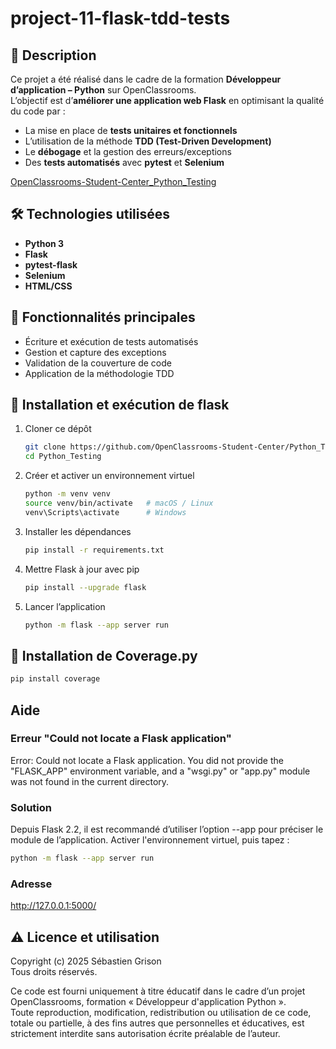 # project-11-flask-tdd-tests

## 📌 Description
Ce projet a été réalisé dans le cadre de la formation **Développeur d’application – Python** sur OpenClassrooms.  
L’objectif est d’**améliorer une application web Flask** en optimisant la qualité du code par :  
- La mise en place de **tests unitaires et fonctionnels**  
- L’utilisation de la méthode **TDD (Test-Driven Development)**  
- Le **débogage** et la gestion des erreurs/exceptions  
- Des **tests automatisés** avec **pytest** et **Selenium**

[OpenClassrooms-Student-Center_Python_Testing](https://github.com/OpenClassrooms-Student-Center/Python_Testing)

## 🛠️ Technologies utilisées
- **Python 3**
- **Flask**
- **pytest-flask**
- **Selenium**
- **HTML/CSS**

## 🚀 Fonctionnalités principales
- Écriture et exécution de tests automatisés
- Gestion et capture des exceptions
- Validation de la couverture de code
- Application de la méthodologie TDD

## 📂 Installation et exécution de flask
1. Cloner ce dépôt  
   ```bash
   git clone https://github.com/OpenClassrooms-Student-Center/Python_Testing.git
   cd Python_Testing
   ```
2. Créer et activer un environnement virtuel  
   ```bash
   python -m venv venv
   source venv/bin/activate   # macOS / Linux
   venv\Scripts\activate      # Windows
   ```
3. Installer les dépendances  
   ```bash
   pip install -r requirements.txt
   ```
4. Mettre Flask à jour avec pip
   ```bash
   pip install --upgrade flask
   ```
5. Lancer l’application  
   ```bash
   python -m flask --app server run
   ```

## 📂 Installation de Coverage.py
```bash
pip install coverage
```

## Aide

### Erreur "Could not locate a Flask application"
Error: Could not locate a Flask application. You did not provide the "FLASK_APP" environment variable, and a "wsgi.py" or "app.py" module was not found in the current directory.
### Solution
Depuis Flask 2.2, il est recommandé d’utiliser l’option --app pour préciser le module de l’application.
Activer l'environnement virtuel, puis tapez :

```bash
python -m flask --app server run
```
### Adresse
http://127.0.0.1:5000/

## ⚠️ Licence et utilisation

Copyright (c) 2025 Sébastien Grison  
Tous droits réservés.

Ce code est fourni uniquement à titre éducatif dans le cadre d’un projet OpenClassrooms, formation « Développeur d'application Python ».  
Toute reproduction, modification, redistribution ou utilisation de ce code, totale ou partielle, à des fins autres que personnelles et éducatives, est strictement interdite sans autorisation écrite préalable de l’auteur.